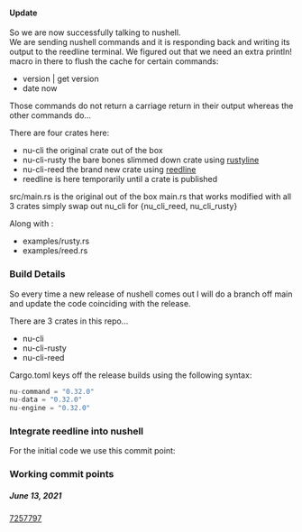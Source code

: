 
#### Update

So we are now successfully talking to nushell.   
We are sending nushell commands and it is responding back and writing its output to the reedline terminal.  We figured out that we need an extra println! macro in there to flush the cache for certain commands:

* version | get version
* date now

Those commands do not return a carriage return in their output whereas the other commands do...

There are four crates here:

* nu-cli the original crate out of the box
* nu-cli-rusty the bare bones slimmed down crate using [rustyline](https://github.com/kkawakam/rustyline)
* nu-cli-reed the brand new crate using [reedline](https://github.com/jonathandturner/reedline)
* reedline is here temporarily until a crate is published

src/main.rs is the original out of the box main.rs that works modified
with all 3 crates simply swap out nu_cli for {nu_cli_reed, nu_cli_rusty}

Along with :

* examples/rusty.rs
* examples/reed.rs

### Build Details

So every time a new release of nushell comes out I will do a branch off main and update the code coinciding with the release.

There are 3 crates in this repo...

  * nu-cli
  * nu-cli-rusty
  * nu-cli-reed

Cargo.toml keys off the release builds using the following syntax:

```rust
nu-command = "0.32.0"
nu-data = "0.32.0"
nu-engine = "0.32.0"
```

### Integrate reedline into nushell

For the initial code we use this commit point:

### Working commit points

##### June 13, 2021

[7257797](https://github.com/jonathandturner/reedline/commit/725779728c078fa62ee7b16a6589ae4cc03ee44a)
